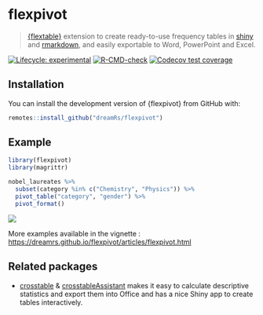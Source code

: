 # flexpivot

> [{flextable}](https://github.com/davidgohel/flextable) extension to create ready-to-use frequency tables in [shiny](https://shiny.posit.co/) and [rmarkdown](https://rmarkdown.rstudio.com/), and easily exportable to Word, PowerPoint and Excel.

<!-- badges: start -->
[![Lifecycle: experimental](https://img.shields.io/badge/lifecycle-experimental-orange.svg)](https://lifecycle.r-lib.org/articles/stages.html)
[![R-CMD-check](https://github.com/dreamRs/flexpivot/actions/workflows/R-CMD-check.yaml/badge.svg)](https://github.com/dreamRs/flexpivot/actions/workflows/R-CMD-check.yaml)
[![Codecov test coverage](https://codecov.io/gh/dreamRs/flexpivot/branch/master/graph/badge.svg)](https://app.codecov.io/gh/dreamRs/flexpivot?branch=master)
<!-- badges: end -->



## Installation

You can install the development version of {flexpivot} from GitHub with:

```r
remotes::install_github("dreamRs/flexpivot")
```

## Example

```r
library(flexpivot)
library(magrittr)

nobel_laureates %>%
  subset(category %in% c("Chemistry", "Physics")) %>% 
  pivot_table("category", "gender") %>%
  pivot_format()
```

![](man/figures/flexpivot.png)


More examples available in the vignette : https://dreamrs.github.io/flexpivot/articles/flexpivot.html



## Related packages

* [crosstable](https://github.com/DanChaltiel/crosstable) & [crosstableAssistant](https://github.com/DanChaltiel/crosstableAssistant) makes it easy to calculate descriptive statistics and export them into Office and has a nice Shiny app to create tables interactively.



